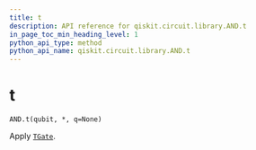 ```yaml
---
title: t
description: API reference for qiskit.circuit.library.AND.t
in_page_toc_min_heading_level: 1
python_api_type: method
python_api_name: qiskit.circuit.library.AND.t
---
```


# t

<span id="qiskit.circuit.library.AND.t" />

`AND.t(qubit, *, q=None)`

Apply [`TGate`](qiskit.circuit.library.TGate "qiskit.circuit.library.TGate").

